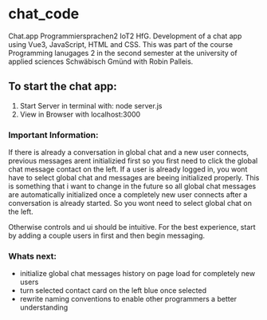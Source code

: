# chat_code
 Chat.app Programmiersprachen2 IoT2 HfG.
Development of a chat app using Vue3, JavaScript, HTML and CSS.
This was part of the course Programming lanugages 2 in the second semester at the university of applied sciences Schwäbisch Gmünd with Robin Palleis.

## To start the chat app:
1. Start Server in terminal with: node server.js
2. View in Browser with localhost:3000

### Important Information:
If there is already a conversation in global chat and a new user connects, previous messages arent initializied first so you first need to click the global chat message contact on the left.
If a user is already logged in, you wont have to select global chat and messages are beeing initialized properly. This is something that i want to change in the future so all global chat messages are automatically initialized once a completely new user connects after a conversation is already started. So you wont need to select global chat on the left.

Otherwise controls and ui should be intuitive.
For the best experience, start by adding a couple users in first and then begin messaging.

### Whats next:
- initialize global chat messages history on page load for completely new users
- turn selected contact card on the left blue once selected
- rewrite naming conventions to enable other programmers a better understanding

